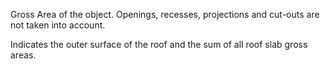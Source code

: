 Gross Area of the object. Openings, recesses, projections and cut-outs are not taken into account.


<!-- comment -->


Indicates the outer surface of the roof and the sum of all roof slab gross areas.


